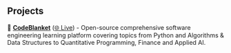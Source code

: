 ## Projects

🧠 **[CodeBlanket](https://github.com/brunoprela/codeblanket-frontend)** ([🌐 Live](https://codeblanket.vercel.app/)) - Open-source comprehensive software engineering learning platform covering topics from Python and Algorithms & Data Structures to Quantitative Programming, Finance and Applied AI.

